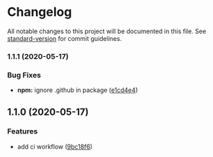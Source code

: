 # Changelog

All notable changes to this project will be documented in this file. See [standard-version](https://github.com/conventional-changelog/standard-version) for commit guidelines.

### 1.1.1 (2020-05-17)


### Bug Fixes

* **npm:** ignore .github in package ([e1cd4e4](https://github.com/danielbeutner/prettier-config/commit/e1cd4e4b90b7909adf2e599c2c425a797378913d))

## 1.1.0 (2020-05-17)


### Features

* add ci workflow ([9bc18f6](https://github.com/danielbeutner/prettier-config/commit/9bc18f6f6342707effcd10f6f12303c268f29d0e))
